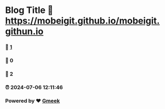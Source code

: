 # Blog Title :link: https://mobeigit.github.io/mobeigit.githun.io 
### :page_facing_up: [1](https://mobeigit.github.io/mobeigit.githun.io/tag.html) 
### :speech_balloon: 0 
### :hibiscus: 2 
### :alarm_clock: 2024-07-06 12:11:46 
### Powered by :heart: [Gmeek](https://github.com/Meekdai/Gmeek)
